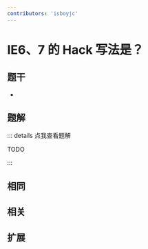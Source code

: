 ```yaml
---
contributors: 'isboyjc'
---
```


# IE6、7 的 Hack 写法是？ 


## 题干

- 



## 题解

::: details 点我查看题解

  TODO

:::



## 相同


## 相关


## 扩展

